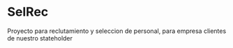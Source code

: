 # SelRec
Proyecto para reclutamiento y seleccion de personal, para empresa
clientes de nuestro stateholder
